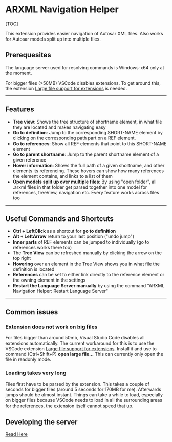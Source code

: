 # ARXML Navigation Helper #

[TOC]

This extension provides easier navigation of Autosar XML files.
Also works for Autosar models split up into multiple files.

## Prerequesites ##

The language server used for resolving commands is Windows-x64 only at the moment.

For bigger files (>50MB) VSCode disables extensions. To get around this, the extension [Large file support for extensions](https://marketplace.visualstudio.com/items?itemName=mbehr1.vsc-lfs) is needed.

---------------

## Features ##

- **Tree view**: Shows the tree structure of shortname element, in what file they are located and makes navigating easy
- **Go to definition**: Jump to the corresponding SHORT-NAME element by clicking on the corresponding path part on a REF element.
- **Go to references**: Show all REF elements that point to this SHORT-NAME element
- **Go to parent shortname**: Jump to the parent shortname element of a given reference
- **Hover information**: Shows the full path of a given shortname, and other elements its referencing. These hovers can show how many references the element contains, and links to a list of them
- **Open models split up over multiple files**: By using "open folder", all .arxml files in that folder get parsed together into one model for references, treeView, navigation etc. Every feature works across files too

---------------

## Useful Commands and Shortcuts ##

- **Ctrl + LeftClick** as a shortcut for **go to definition**
- **Alt + LeftArrow** return to your last position ("undo jump")
- **Inner parts** of REF elements can be jumped to individually (go to references works there too)
- The **Tree View** can be refreshed manually by clicking the arrow on the top right
- **Hovering** over an element in the Tree View shows you in what file the definition is located
- **References** can be set to either link directly to the reference element or the owning element in the settings
- **Restart the Language Server manually** by using the command "ARXML Navigation Helper: Restart Language Server"

---------------

## Common issues ##

### Extension does not work on big files ###

For files bigger than around 50mb, Visual Studio Code disables all extensions automatically.
The current workaround for this is to use the VSCode extension
[Large file support for extensions](https://marketplace.visualstudio.com/items?itemName=mbehr1.vsc-lfs).
Install it and use to command (Ctrl+Shift+P) **open large file...**
This can currently only open the file in readonly mode.

### Loading takes very long ###

Files first have to be parsed by the extension.
This takes a couple of seconds for bigger files (around 5 seconds for 170MB for me).
Afterwards jumps should be almost instant.
Things can take a while to load, especially on bigger files because VSCode needs to load in all the surrounding areas for the references, the extension itself cannot speed that up.

## Developing the server ##

[Read Here](src/docs/Developing.md)